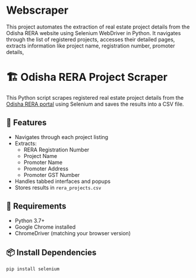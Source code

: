 # Webscraper
This project automates the extraction of real estate project details from the Odisha RERA website using Selenium WebDriver in Python. It navigates through the list of registered projects, accesses their detailed pages, extracts information like project name, registration number, promoter details,

# 🏗 Odisha RERA Project Scraper

This Python script scrapes registered real estate project details from the [Odisha RERA portal](https://rera.odisha.gov.in/projects/project-list) using Selenium and saves the results into a CSV file.

## 📌 Features

- Navigates through each project listing
- Extracts:
  - RERA Registration Number
  - Project Name
  - Promoter Name
  - Promoter Address
  - Promoter GST Number
- Handles tabbed interfaces and popups
- Stores results in `rera_projects.csv`

## 🧰 Requirements

- Python 3.7+
- Google Chrome installed
- ChromeDriver (matching your browser version)

## 📦 Install Dependencies

```bash
pip install selenium

